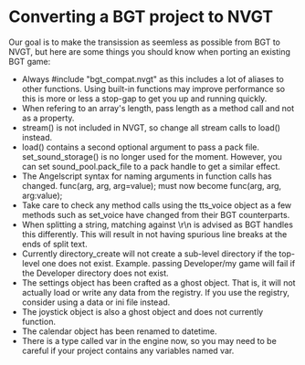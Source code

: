 # Converting a BGT project to NVGT
Our goal is to make the transission as seemless as possible from BGT to NVGT, but here are some things you should know when porting an existing BGT game:

* Always #include "bgt_compat.nvgt" as this includes a lot of aliases to other functions. Using built-in functions may improve performance so this is more or less a stop-gap to get you up and running quickly.
* When refering to an array's length, pass length as a method call and not as a property.
* stream() is not included in NVGT, so change all stream calls to load() instead.
* load() contains a second optional argument to pass a pack file. set_sound_storage() is no longer used for the moment. However, you can set sound_pool.pack_file to a pack handle to get a similar effect.
* The Angelscript syntax for naming arguments in function calls has changed. func(arg, arg, arg=value); must now become func(arg, arg, arg:value);
* Take care to check any method calls using the tts_voice object as a few methods such as set_voice have changed from their BGT counterparts.
* When splitting a string, matching against \r\n is advised as BGT handles this differently. This will result in not having spurious line breaks at the ends of split text.
* Currently directory_create will not create a sub-level directory if the top-level one does not exist. Example. passing Developer/my game will fail if the Developer directory does not exist.
* The settings object has been crafted as a ghost object. That is, it will not actually load or write any data from the registry. If you use the registry, consider using a data or ini file instead.
* The joystick object is also a ghost object and does not currently function.
* The calendar object has been renamed to datetime.
* There is a type called var in the engine now, so you may need to be careful if your project contains any variables named var.
